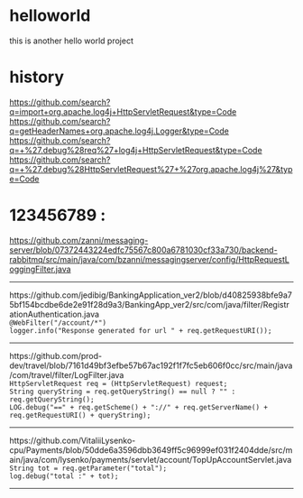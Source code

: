 # helloworld
this is another hello world project

# history
https://github.com/search?q=import+org.apache.log4j+HttpServletRequest&type=Code
<br/>
https://github.com/search?q=getHeaderNames+org.apache.log4j.Logger&type=Code
<br/>
https://github.com/search?q=+%27.debug%28req%27+log4j+HttpServletRequest&type=Code
<br/>
https://github.com/search?q=+%27.debug%28HttpServletRequest%27+%27org.apache.log4j%27&type=Code


# 123456789 :
https://github.com/zanni/messaging-server/blob/07372443224edfc75567c800a6781030cf33a730/backend-rabbitmq/src/main/java/com/bzanni/messagingserver/config/HttpRequestLoggingFilter.java
<hr/>
https://github.com/jedibig/BankingApplication_ver2/blob/d40825938bfe9a75bf154bcdbe6de2e91f28d9a3/BankingApp_ver2/src/com/java/filter/RegistrationAuthentication.java<br/>
<code>@WebFilter("/account/*")</code><br/>
<code>logger.info("Response generated for url " + req.getRequestURI());</code>
<hr/>
https://github.com/prod-dev/travel/blob/7161d49bf3efbe57b67ac192f1f7fc5eb606f0cc/src/main/java/com/travel/filter/LogFilter.java<br/>
<code>HttpServletRequest req = (HttpServletRequest) request;</code><br>
<code>String queryString = req.getQueryString() == null ? "" : req.getQueryString();</code><br>
<code>LOG.debug("==" + req.getScheme() + "://" + req.getServerName() + req.getRequestURI() + queryString);</code><br>
<hr/>
https://github.com/VitaliiLysenko-cpu/Payments/blob/50dde6a3596dbb3649ff5c96999ef031f2404dde/src/main/java/com/lysenko/payments/servlet/account/TopUpAccountServlet.java<br/>
<code>String tot = req.getParameter("total");</code><br/>
<code>log.debug("total :" + tot);</code><br/>
<hr/>
